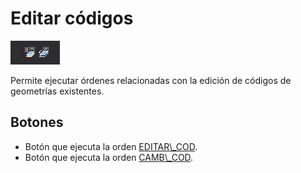 # Editar códigos

![Barra de herramientas Editar Códigos](../../../.gitbook/assets/editarcodigos.png)

Permite ejecutar órdenes relacionadas con la edición de códigos de geometrías existentes.

## Botones

* Botón que ejecuta la orden [EDITAR\\_COD](/digi3d-net/referencia/ventana-de-dibujo/ordenes/e/editar-cod.md).
* Botón que ejecuta la orden [CAMB\\_COD](/digi3d-net/referencia/ventana-de-dibujo/ordenes/c/camb-cod.md).
